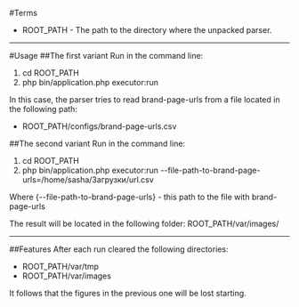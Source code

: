 #Terms
- ROOT_PATH - The path to the directory where the unpacked parser.

----

#Usage
##The first variant
Run in the command line:
1. cd ROOT_PATH
2. php bin/application.php executor:run

In this case, the parser tries to read brand-page-urls from a file located in the following path:
- ROOT_PATH/configs/brand-page-urls.csv

##The second variant
Run in the command line:
1. cd ROOT_PATH
2. php bin/application.php executor:run --file-path-to-brand-page-urls=/home/sasha/Загрузки/url.csv 

Where {--file-path-to-brand-page-urls} - this path to the file with brand-page-urls

The result will be located in the following folder: ROOT_PATH/var/images/

----

##Features
After each run cleared the following directories:
- ROOT_PATH/var/tmp
- ROOT_PATH/var/images

It follows that the figures in the previous one will be lost starting.
